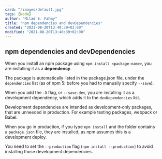 ```yaml
---
card: "/images/default.jpg"
tags: [Node]
author: "Milad E. Fahmy"
title: "npm dependencies and devDependencies"
created: "2021-08-20T13:40:39+02:00"
modified: "2021-08-20T13:40:39+02:00"
---
```

<div id="___gatsby"><div style="outline:none" tabindex="-1" id="gatsby-focus-wrapper"><div class="layout-container"><main class="grid-container"><article class="article-reader"><h1 class="article-reader__headline">npm dependencies and devDependencies</h1><div><p>When you install an npm package using <code class="language-text">npm install &lt;package-name&gt;</code>, you are installing it as a <strong>dependency</strong>.</p><p>The package is automatically listed in the package.json file, under the <code class="language-text">dependencies</code> list (as of npm 5: before you had to manually specify <code class="language-text">--save</code>).</p><p>When you add the <code class="language-text">-D</code> flag, or <code class="language-text">--save-dev</code>, you are installing it as a development dependency, which adds it to the <code class="language-text">devDependencies</code> list.</p><p>Development dependencies are intended as development-only packages, that are unneeded in production. For example testing packages, webpack or Babel.</p><p>When you go in production, if you type <code class="language-text">npm install</code> and the folder contains a <code class="language-text">package.json</code> file, they are installed, as npm assumes this is a development deploy.</p><p>You need to set the <code class="language-text">--production</code> flag (<code class="language-text">npm install --production</code>) to avoid installing those development dependencies.</p></div></article></main></div></div><div id="gatsby-announcer" style="position:absolute;top:0;width:1px;height:1px;padding:0;overflow:hidden;clip:rect(0, 0, 0, 0);white-space:nowrap;border:0" aria-live="assertive" aria-atomic="true"></div></div>
